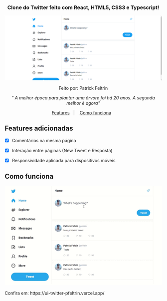 <h3 align="center">
  Clone do Twitter feito com React, HTML5, CSS3 e Typescript!
</h3>
<p align="center">
<img alt="calculadora" src="Captura de Tela Twitter.png" /></img>
</p>
<p align="center"> Feito por: Patrick Feltrin </p>
<p align="center">
<em> " A melhor época para plantar uma árvore foi há 20 anos. A segunda melhor é agora" </em>
</p>
<p align="center">
  <a href="#features-adicionadas">Features</a>&nbsp;&nbsp;&nbsp;|&nbsp;&nbsp;&nbsp;
  <a href="#features-adicionadas">Como funciona</a>&nbsp;&nbsp;&nbsp;
</p>

## Features adicionadas

- [X] Comentários na mesma página

- [X] Interação entre páginas (New Tweet e Resposta)

- [X] Responsividade aplicada para dispositivos móveis

## Como funciona

<img alt="calculadora" src="captura-gif-twitter.gif" />

<p> Confira em: https://ui-twitter-pfeltrin.vercel.app/ </p>
